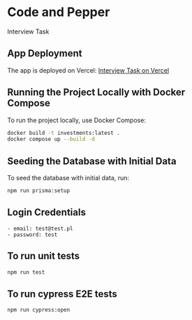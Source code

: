 # Code and Pepper
Interview Task

## App Deployment
The app is deployed on Vercel:
[Interview Task on Vercel](https://interview-task-gamma.vercel.app/)

## Running the Project Locally with Docker Compose
To run the project locally, use Docker Compose:

```sh
docker build -t investments:latest .
docker compose up --build -d
```

## Seeding the Database with Initial Data
To seed the database with initial data, run:
```sh
npm run prisma:setup
```

## Login Credentials
    - email: test@test.pl
    - password: test

## To run unit tests
```sh
npm run test
```

## To run cypress E2E tests 
```sh
npm run cypress:open
```
